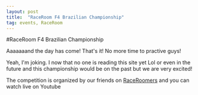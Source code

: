 ```yaml
---
layout: post
title:  "RaceRoom F4 Brazilian Championship"
tag: events, RaceRoom
---
```


#RaceRoom F4 Brazilian Championship

Aaaaaaand the day has come!
That's it!
No more time to practive guys!

Yeah, I'm joking. I now that no one is reading this site yet Lol or even in the future and this championship would be on the past but we are very excited!
<!--more-->
The competition is organized by our friends on [RaceRoomers](https://www.youtube.com/c/RaceroomersTV) and you can watch live on Youtube

